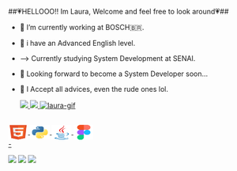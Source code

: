 


##💗HELLOOO!! Im Laura, Welcome and feel free to look around💗##

- 🔭 I’m currently working at BOSCH🇧🇷.
- 🧡 i have an Advanced English level.
- --> Currently studying System Development at SENAI.
- 💛 Looking forward to become a System Developer soon...
- 💚 I Accept all advices, even the rude ones lol.


  <a href="https://github.com/Lauramendzvie">
  <img height="160em" src="https://github-readme-stats.vercel.app/api?username=Lauramendzvie&show_icons=true&theme=dark&include_all_commits=true&count_private=true"/>
  <img height="100em" src="https://github-readme-stats.vercel.app/api/top-langs/?username=Lauramendzvie&layout=compact&langs_count=7&theme=dark"/> 
  <img align="50em" alt="laura-gif" src="https://media.giphy.com/media/DhstvI3zZ598Nb1rFf/giphy.gif?cid=790b7611azjh1j0z78f8e78e1fs6o28bof1ou83guimg2a3p&ep=v1_gifs_search&rid=giphy.gif&ct=g">
</div>
<div style="display: inline_block"><br>
  <img align="center" alt="Joao-HTML" height="30" width="40" src="https://raw.githubusercontent.com/devicons/devicon/master/icons/html5/html5-original.svg">
  <img align="center" alt="Joao-python" height="30" width="40" src="https://raw.githubusercontent.com/devicons/devicon/master/icons/python/python-original.svg">
  <img align="center" alt="Joao-java" height="30" width="40" src="https://raw.githubusercontent.com/devicons/devicon/master/icons/java/java-original.svg">
  <img align="center" alt="Joao-figma" height="30" width="40" src="https://raw.githubusercontent.com/devicons/devicon/master/icons/figma/figma-original.svg">
</div>
-



  
<a href="https://instagram.com/Lauramendzs" target="_blank"><img src="https://img.shields.io/badge/-Instagram-%23E4405F?style=for-the-badge&logo=instagram&logoColor=white" target="_blank"></a>
  <a href = "mailto:lauravieira060608@gmail.com"><img src="https://img.shields.io/badge/-Gmail-%23333?style=for-the-badge&logo=gmail&logoColor=white" target="_blank"></a>
  <a href="www.linkedin.com/in/laura-mendes-vieira-da-silva-539b51219" target="_blank"><img src="https://img.shields.io/badge/-LinkedIn-%230077B5?style=for-the-badge&logo=linkedin&logoColor=white" target="_blank"></a>
